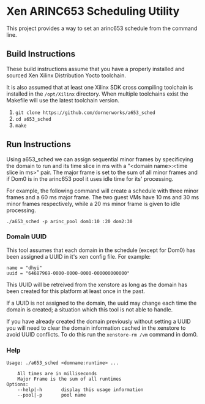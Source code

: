 # Xen ARINC653 Scheduling Utility

This project provides a way to set an arinc653 schedule from the command line.

## Build Instructions

These build instructions assume that you have a properly installed and sourced
Xen Xilinx Distribution Yocto toolchain.

It is also assumed that at least one Xilinx SDK cross compiling toolchain is
installed in the `/opt/Xilinx` directory.  When multiple toolchains exist
the Makefile will use the latest toolchain version.

1.  `git clone https://github.com/dornerworks/a653_sched`
2.  `cd a653_sched`
3.	`make`

## Run Instructions

Using a653\_sched we can assign sequential minor frames by specificying the
domain to run and its time slice in ms with a
"\<domain name\>:\<time slice in ms\>" pair.  The major frame is set to
the sum of all minor frames and if Dom0 is in the arinc653 pool it uses
idle time for its' processing.

For example, the following command will create a schedule with three minor
frames and a 60 ms major frame.  The two guest VMs have 10 ms and 30 ms
minor frames respectively, while a 20 ms minor frame is given to idle
processing.

`./a653_sched -p arinc_pool dom1:10 :20 dom2:30`

### Domain UUID

This tool assumes that each domain in the schedule (except for Dom0) has
been assigned a UUID in it's xen config file.  For example:

```
name = "dhyi"
uuid = "64687969-0000-0000-0000-000000000000"
```

This UUID will be retreived from the xenstore as long as the domain has
been created for this platform at least once in the past.

If a UUID is not assigned to the domain, the uuid may change each time the
domain is created; a situation which this tool is not able to handle.

If you have already created the domain previously without setting a UUID
you will need to clear the domain information cached in the xenstore
to avoid UUID conflicts.  To do this run the `xenstore-rm /vm`
command in dom0.

### Help
```
Usage: ./a653_sched <domname:runtime> ...

	All times are in milliseconds
	Major Frame is the sum of all runtimes
Options:
	--help|-h		display this usage information
	--pool|-p		pool name
```
